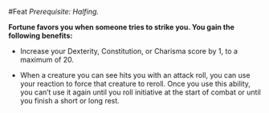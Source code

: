 #Feat
*Prerequisite: Halfing.*

**Fortune favors you when someone tries to strike you. You gain the following benefits:**

* Increase your Dexterity, Constitution, or Charisma score by 1, to a maximum of 20.

* When a creature you can see hits you with an attack roll, you can use your reaction to force that creature to reroll. Once you use this ability, you can’t use it again until you roll initiative at the start of combat or until you finish a short or long rest.